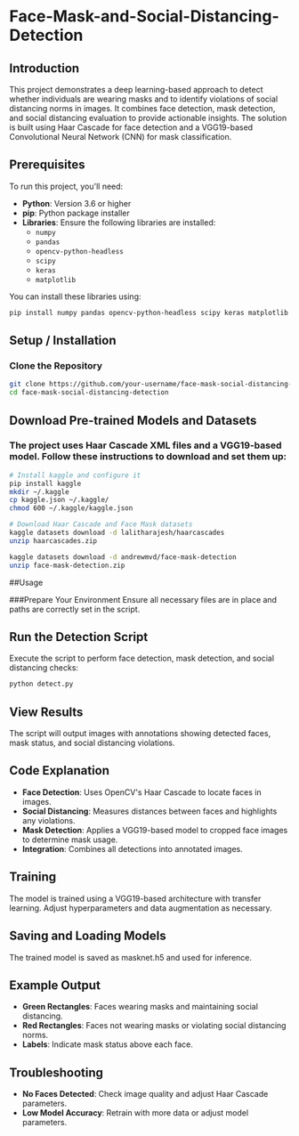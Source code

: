 # Face-Mask-and-Social-Distancing-Detection
## Introduction

This project demonstrates a deep learning-based approach to detect whether individuals are wearing masks and to identify violations of social distancing norms in images. It combines face detection, mask detection, and social distancing evaluation to provide actionable insights. The solution is built using Haar Cascade for face detection and a VGG19-based Convolutional Neural Network (CNN) for mask classification.

## Prerequisites

To run this project, you'll need:

- **Python**: Version 3.6 or higher
- **pip**: Python package installer
- **Libraries**: Ensure the following libraries are installed:
  - `numpy`
  - `pandas`
  - `opencv-python-headless`
  - `scipy`
  - `keras`
  - `matplotlib`

You can install these libraries using:

```bash
pip install numpy pandas opencv-python-headless scipy keras matplotlib
```

## Setup / Installation

### Clone the Repository

```bash
git clone https://github.com/your-username/face-mask-social-distancing-detection.git
cd face-mask-social-distancing-detection
```

## Download Pre-trained Models and Datasets
### The project uses Haar Cascade XML files and a VGG19-based model. Follow these instructions to download and set them up:

```bash
# Install kaggle and configure it
pip install kaggle
mkdir ~/.kaggle
cp kaggle.json ~/.kaggle/
chmod 600 ~/.kaggle/kaggle.json

# Download Haar Cascade and Face Mask datasets
kaggle datasets download -d lalitharajesh/haarcascades
unzip haarcascades.zip

kaggle datasets download -d andrewmvd/face-mask-detection
unzip face-mask-detection.zip
```

##Usage

###Prepare Your Environment
Ensure all necessary files are in place and paths are correctly set in the script.

## Run the Detection Script
Execute the script to perform face detection, mask detection, and social distancing checks:

``` bash
python detect.py
```

## View Results
The script will output images with annotations showing detected faces, mask status, and social distancing violations.

## Code Explanation

- **Face Detection**: Uses OpenCV's Haar Cascade to locate faces in images.
- **Social Distancing**: Measures distances between faces and highlights any violations.
- **Mask Detection**: Applies a VGG19-based model to cropped face images to determine mask usage.
- **Integration**: Combines all detections into annotated images.


## Training
The model is trained using a VGG19-based architecture with transfer learning. Adjust hyperparameters and data augmentation as necessary.

## Saving and Loading Models
The trained model is saved as masknet.h5 and used for inference.

## Example Output

- **Green Rectangles**: Faces wearing masks and maintaining social distancing.
- **Red Rectangles**: Faces not wearing masks or violating social distancing norms.
- **Labels**: Indicate mask status above each face.

## Troubleshooting

- **No Faces Detected**: Check image quality and adjust Haar Cascade parameters.
- **Low Model Accuracy**: Retrain with more data or adjust model parameters.

